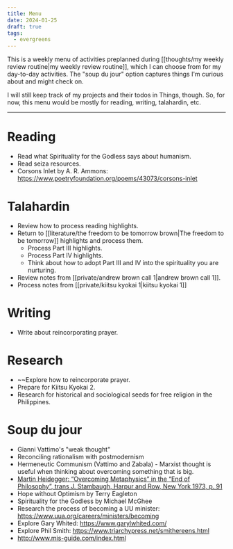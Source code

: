 ```yaml
---
title: Menu
date: 2024-01-25
draft: true
tags:
  - evergreens
---
```

This is a weekly menu of activities preplanned during [[thoughts/my weekly review routine|my weekly review routine]], which I can choose from for my day-to-day activities. The "soup du jour" option captures things I'm curious about and might check on.

I will still keep track of my projects and their todos in Things, though. So, for now, this menu would be mostly for reading, writing, talahardin, etc.
***
# Reading
- Read what Spirituality for the Godless says about humanism.
- Read seiza resources.
- Corsons Inlet by A. R. Ammons: https://www.poetryfoundation.org/poems/43073/corsons-inlet

# Talahardin
- Review how to process reading highlights.
- Return to [[literature/the freedom to be tomorrow brown|The freedom to be tomorrow]] highlights and process them.
	- Process Part III highlights.
	- Process Part IV highlights.
	- Think about how to adopt Part III and IV into the spirituality you are nurturing.
- Review notes from [[private/andrew brown call 1|andrew brown call 1]].
- Process notes from [[private/kiitsu kyokai 1|kiitsu kyokai 1]]

# Writing
- Write about reincorporating prayer.

# Research
- ~~Explore how to reincorporate prayer.
- Prepare for Kiitsu Kyokai 2.
- Research for historical and sociological seeds for free religion in the Philippines.

# Soup du jour
- Gianni Vattimo's "weak thought"
- Reconciling rationalism with postmodernism
- Hermeneutic Communism (Vattimo and Zabala) - Marxist thought is useful when thinking about overcoming something that is big.
- [Martin Heidegger: “Overcoming Metaphysics” in the “End of Philosophy”, trans J. Stambaugh, Harpur and Row, New York 1973, p. 91](https://www.google.co.uk/books/edition/The_End_of_Philosophy/g6zu4kkQ9kYC?hl=en)
- Hope without Optimism by Terry Eagleton
- Spirituality for the Godless by Michael McGhee
- Research the process of becoming a UU minister: https://www.uua.org/careers/ministers/becoming
- Explore Gary Whited: https://www.garylwhited.com/
- Explore Phil Smith: https://www.triarchypress.net/smithereens.html
- http://www.mis-guide.com/index.html